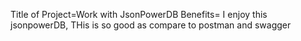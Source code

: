 Title of Project=Work with JsonPowerDB
Benefits= I enjoy this jsonpowerDB, THis is so good as compare to postman and swagger
